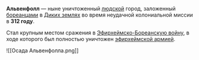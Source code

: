 **Альвенфолл** — ныне уничтоженный [людской](Люди) город, заложенный [бореанцами](Бореания) в [Диких землях](Дикие%20земли) во время неудачной колониальной миссии в **312 году**.

Стал крупным местом сражения в [Эфирхеймско-Бореанскую войну](Эфирхеймско-бореанская%20война.md), в ходе которого был полностью уничтожен [эфирхеймской армией](Эфирхейм#Войска).

![[Осада Альвенфолла.png]]